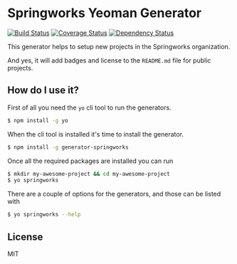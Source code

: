 Springworks Yeoman Generator
============================

[![Build Status](https://travis-ci.org/Springworks/generator-springworks.png?branch=master)](https://travis-ci.org/Springworks/generator-springworks)
[![Coverage Status](https://coveralls.io/repos/Springworks/generator-springworks/badge.png?branch=master)](https://coveralls.io/r/Springworks/generator-springworks?branch=master)
[![Dependency Status](https://david-dm.org/springworks/generator-springworks.svg)](https://david-dm.org/springworks/generator-springworks)

This generator helps to setup new projects in the Springworks organization.

And yes, it will add badges and license to the `README.md` file for public projects.

## How do I use it?
First of all you need the `yo` cli tool to run the generators.

```bash
$ npm install -g yo
```

When the cli tool is installed it's time to install the generator.

```bash
$ npm install -g generator-springworks
```

Once all the required packages are installed you can run

```bash
$ mkdir my-awesome-project && cd my-awesome-project
$ yo springworks
```

There are a couple of options for the generators, and those can be listed with

```bash
$ yo springworks --help
```

## License

MIT
